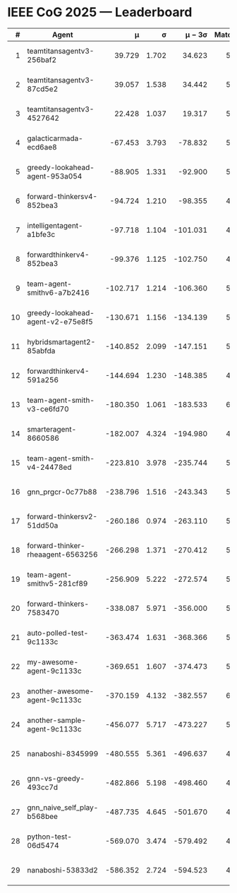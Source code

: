 # IEEE CoG 2025 — Leaderboard

| # | Agent | μ | σ | μ − 3σ | Matches | Updated |
|---:|---|---:|---:|---:|---:|---|
| 1 | teamtitansagentv3-256baf2 | 39.729 | 1.702 | 34.623 | 5828 | 2025-08-19 06:55 |
| 2 | teamtitansagentv3-87cd5e2 | 39.057 | 1.538 | 34.442 | 5692 | 2025-08-19 06:55 |
| 3 | teamtitansagentv3-4527642 | 22.428 | 1.037 | 19.317 | 5496 | 2025-08-19 06:55 |
| 4 | galacticarmada-ecd6ae8 | -67.453 | 3.793 | -78.832 | 5600 | 2025-08-19 06:55 |
| 5 | greedy-lookahead-agent-953a054 | -88.905 | 1.331 | -92.900 | 5228 | 2025-08-19 06:55 |
| 6 | forward-thinkersv4-852bea3 | -94.724 | 1.210 | -98.355 | 4680 | 2025-08-19 06:55 |
| 7 | intelligentagent-a1bfe3c | -97.718 | 1.104 | -101.031 | 4324 | 2025-08-19 06:55 |
| 8 | forwardthinkerv4-852bea3 | -99.376 | 1.125 | -102.750 | 4398 | 2025-08-19 06:55 |
| 9 | team-agent-smithv6-a7b2416 | -102.717 | 1.214 | -106.360 | 5440 | 2025-08-19 06:55 |
| 10 | greedy-lookahead-agent-v2-e75e8f5 | -130.671 | 1.156 | -134.139 | 5628 | 2025-08-19 06:55 |
| 11 | hybridsmartagent2-85abfda | -140.852 | 2.099 | -147.151 | 5262 | 2025-08-19 06:55 |
| 12 | forwardthinkerv4-591a256 | -144.694 | 1.230 | -148.385 | 4931 | 2025-08-19 06:55 |
| 13 | team-agent-smith-v3-ce6fd70 | -180.350 | 1.061 | -183.533 | 6046 | 2025-08-19 06:55 |
| 14 | smarteragent-8660586 | -182.007 | 4.324 | -194.980 | 4721 | 2025-08-19 06:55 |
| 15 | team-agent-smith-v4-24478ed | -223.810 | 3.978 | -235.744 | 5826 | 2025-08-19 06:55 |
| 16 | gnn_prgcr-0c77b88 | -238.796 | 1.516 | -243.343 | 5350 | 2025-08-19 06:55 |
| 17 | forward-thinkersv2-51dd50a | -260.186 | 0.974 | -263.110 | 5746 | 2025-08-19 06:55 |
| 18 | forward-thinker-rheaagent-6563256 | -266.298 | 1.371 | -270.412 | 5026 | 2025-08-19 06:55 |
| 19 | team-agent-smithv5-281cf89 | -256.909 | 5.222 | -272.574 | 5700 | 2025-08-19 06:55 |
| 20 | forward-thinkers-7583470 | -338.087 | 5.971 | -356.000 | 5080 | 2025-08-19 06:55 |
| 21 | auto-polled-test-9c1133c | -363.474 | 1.631 | -368.366 | 5160 | 2025-08-19 06:55 |
| 22 | my-awesome-agent-9c1133c | -369.651 | 1.607 | -374.473 | 5860 | 2025-08-19 06:55 |
| 23 | another-awesome-agent-9c1133c | -370.159 | 4.132 | -382.557 | 6000 | 2025-08-19 06:55 |
| 24 | another-sample-agent-9c1133c | -456.077 | 5.717 | -473.227 | 5480 | 2025-08-19 06:55 |
| 25 | nanaboshi-8345999 | -480.555 | 5.361 | -496.637 | 4680 | 2025-08-19 06:55 |
| 26 | gnn-vs-greedy-493cc7d | -482.866 | 5.198 | -498.460 | 4580 | 2025-08-19 06:55 |
| 27 | gnn_naive_self_play-b568bee | -487.735 | 4.645 | -501.670 | 4560 | 2025-08-19 06:55 |
| 28 | python-test-06d5474 | -569.070 | 3.474 | -579.492 | 4600 | 2025-08-19 06:55 |
| 29 | nanaboshi-53833d2 | -586.352 | 2.724 | -594.523 | 4110 | 2025-08-19 06:55 |
